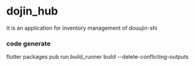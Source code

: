 # dojin_hub
It is an application for inventory management of douujin-shi

### code generate
flutter packages pub run build_runner build --delete-conflicting-outputs